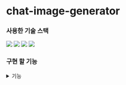 # chat-image-generator

### 사용한 기술 스택
<div>
  <img src="https://img.shields.io/badge/next.js-000000?style=for-the-badge&logo=next.js&logoColor=white" /> 
  <img src="https://img.shields.io/badge/javascript-F7DF1E?style=for-the-badge&logo=javascript&logoColor=black" /> 
  <img src="https://img.shields.io/badge/typescript-3178C6?style=for-the-badge&logo=typescript&logoColor=white" />
  <img src="https://img.shields.io/badge/tailwindcss-06B6D4?style=for-the-badge&logo=tailwindcss&logoColor=white" />
</div>

### 구현 할 기능
<details>
  <summary>기능</summary>

  - 참여자
    - 추가
        - 랜덤 생성
        - 이름 입력
            - 5글자 제한
        - 프로필 사진
    - 수정
        - 본인 선택
            - 토글버튼 → 상대방 / 본인
        - 이름 수정
        - 프로필 변경
        - 삭제
- 채팅
    - 미리보기
    - 추가
        - 내용 입력
        - 시간 입력
    - 삭제
    - (보너스) 드래그엔드랍
- 프로필 사진 스타일
    - 수정
        - 넓이
        - 높이
        - 배경색
        - 테두리 두께
        - 테두리 색
        - 테두리 스타일
        - 모서리 둥굴기
- 채팅 스타일
    - 수정
        - 글자 색
- 이미지로 저장하기 버튼
    - 파일로 저장
        - 로딩
        - 얼랏
    - 클립보드로 복사
        - 로딩
        - 얼랏
</details>
